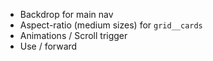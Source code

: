 - Backdrop for main nav
- Aspect-ratio (medium sizes) for `grid__cards`
- Animations / Scroll trigger
- Use / forward
